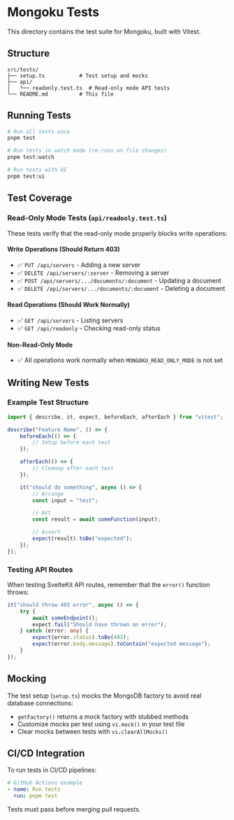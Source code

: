 # Mongoku Tests

This directory contains the test suite for Mongoku, built with Vitest.

## Structure

```
src/tests/
├── setup.ts           # Test setup and mocks
├── api/
│   └── readonly.test.ts  # Read-only mode API tests
└── README.md          # This file
```

## Running Tests

```bash
# Run all tests once
pnpm test

# Run tests in watch mode (re-runs on file changes)
pnpm test:watch

# Run tests with UI
pnpm test:ui
```

## Test Coverage

### Read-Only Mode Tests (`api/readonly.test.ts`)

These tests verify that the read-only mode properly blocks write operations:

#### Write Operations (Should Return 403)

- ✅ `PUT /api/servers` - Adding a new server
- ✅ `DELETE /api/servers/:server` - Removing a server
- ✅ `POST /api/servers/.../documents/:document` - Updating a document
- ✅ `DELETE /api/servers/.../documents/:document` - Deleting a document

#### Read Operations (Should Work Normally)

- ✅ `GET /api/servers` - Listing servers
- ✅ `GET /api/readonly` - Checking read-only status

#### Non-Read-Only Mode

- ✅ All operations work normally when `MONGOKU_READ_ONLY_MODE` is not set

## Writing New Tests

### Example Test Structure

```typescript
import { describe, it, expect, beforeEach, afterEach } from "vitest";

describe("Feature Name", () => {
	beforeEach(() => {
		// Setup before each test
	});

	afterEach(() => {
		// Cleanup after each test
	});

	it("should do something", async () => {
		// Arrange
		const input = "test";

		// Act
		const result = await someFunction(input);

		// Assert
		expect(result).toBe("expected");
	});
});
```

### Testing API Routes

When testing SvelteKit API routes, remember that the `error()` function throws:

```typescript
it("should throw 403 error", async () => {
	try {
		await someEndpoint();
		expect.fail("Should have thrown an error");
	} catch (error: any) {
		expect(error.status).toBe(403);
		expect(error.body.message).toContain("expected message");
	}
});
```

## Mocking

The test setup (`setup.ts`) mocks the MongoDB factory to avoid real database connections:

- `getFactory()` returns a mock factory with stubbed methods
- Customize mocks per test using `vi.mock()` in your test file
- Clear mocks between tests with `vi.clearAllMocks()`

## CI/CD Integration

To run tests in CI/CD pipelines:

```yaml
# GitHub Actions example
- name: Run tests
  run: pnpm test
```

Tests must pass before merging pull requests.
